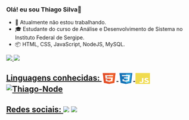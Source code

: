### Olá! eu sou Thiago Silva👋


- 🔭 Atualmente não estou trabalhando.
- 🎓 Estudante do curso de Análise e Desenvolvimento de Sistema no Instituto Federal de Sergipe.
- 📦 HTML, CSS, JavaScript, NodeJS, MySQL.



<div>
  <a href="https://github.com/thiagodevcodes">
  <img height="150em" src="https://github-readme-stats.vercel.app/api/top-langs/?username=thiagodevcodes&layout=compact&langs_count=7&theme=dracula"/>
  <img height="150em" src="https://github-readme-stats.vercel.app/api?username=thiagodevcodes&show_icons=true&theme=dracula&include_all_commits=true&count_private=true"/>
</div>

##
  
<div>
  <h2>Linguagens conhecidas: 
    <img align="center" alt="Thiago-HTML" height="30" width="40" src="https://raw.githubusercontent.com/devicons/devicon/master/icons/html5/html5-original.svg">
    <img align="center" alt="Thiago-CSS" height="30" width="40" src="https://raw.githubusercontent.com/devicons/devicon/master/icons/css3/css3-original.svg">
    <img align="center" alt="Thiago-Js" height="30" width="40" src="https://raw.githubusercontent.com/devicons/devicon/master/icons/javascript/javascript-plain.svg">
    <img align="center" alt="Thiago-Node" height="30" width="40" src="https://cdn.jsdelivr.net/gh/devicons/devicon/icons/nodejs/nodejs-original.svg" />
  </h2>
</div>
  
##

<div>
  <h2>Redes sociais: 
    <a href="https://www.instagram.com/thiagosilvazx/"><img src="https://img.shields.io/badge/Instagram-E4405F?style=for-the-badge&logo=instagram&logoColor=white" target="__blank"></a>
    <a href="https://www.linkedin.com/in/thiagosilvaweb/"><img src="https://img.shields.io/badge/LinkedIn-0077B5?style=for-the-badge&logo=linkedin&logoColor=white" target="__blank"></a>
  </h2>
</div>
  



